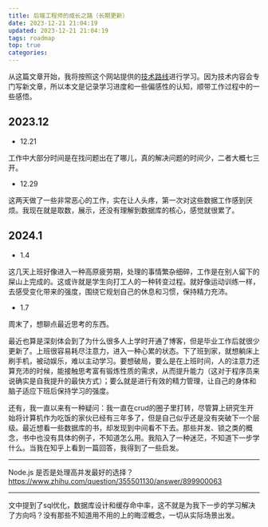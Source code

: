 ```yaml
---
title: 后端工程师的成长之路（长期更新）
date: 2023-12-21 21:04:19
updated: 2023-12-21 21:04:19
tags: roadmap
top: true
categories:
---
```


从这篇文章开始，我将按照这个网站提供的[技术路线](https://roadmap.sh/backend)进行学习。因为技术内容会专门写新文章，所以本文是记录学习进度和一些偏感性的认知，顺带工作过程中的一些感悟。

## 2023.12

- 12.21

工作中大部分时间是在找问题出在了哪儿，真的解决问题的时间少，二者大概七三开。

- 12.29

这两天做了一些非常恶心的工作，实在让人头疼，第一次对这些数据工作感到厌烦。我现在就是取数，展示，还没有理解到数据库的核心，感觉就很累了。

## 2024.1

- 1.4

这几天上班好像进入一种高原疲劳期，处理的事情繁杂细碎，工作是在别人留下的屎山上完成的。这或许就是学生向打工人的一种转变过程。就好像运动训练一样，去感受变化带来的强度，围绕它规划自己的休息和习惯，保持精力充沛。

- 1.7

周末了，想聊点最近思考的东西。

最近也算是深刻体会到了为什么很多人上学时开通了博客，但是毕业工作后就很少更新了。上班很容易耗尽注意力，进入一种心累的状态。下了班到家，就想躺床上刷手机，被动娱乐，难以主动学习。要想破局，要么是在上班时间，人的注意力还算充沛的时候，能接触思考富有锻炼性质的需求，从而提升能力（这对于程序员来说确实是自我提升的最快方式）；要么就是进行有效的精力管理，让自己的身体和脑子适应下班后保持学习的强度。

还有，我一直以来有一种疑问：我一直在crud的圈子里打转，尽管算上研究生开始将计算机作为吃饭的家伙已经有三年多了，但是自己似乎还是没有突破下一个层级。最近想看一些数据库的书，却发现到中间看不下去。那些并发、锁之类的概念，书中也没有具体的例子，不知道怎么用。我陷入了一种迷茫，不知道下一步学什么。当我在知乎上看到一篇回答，我得到了一些启发。

---

Node.js 是否是处理高并发最好的选择？
https://www.zhihu.com/question/355501130/answer/899900063

---

文中提到了sql优化，数据库设计和缓存命中率，这不就是为我下一步的学习解决了方向吗？没有那些不知道用不用的上的晦涩概念，一切从实际场景出发。

